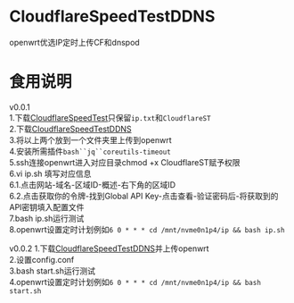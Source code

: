 # CloudflareSpeedTestDDNS
openwrt优选IP定时上传CF和dnspod
# 食用说明
v0.0.1  
1.下载[CloudflareSpeedTest](https://github.com/XIU2/CloudflareSpeedTest/releases)只保留`ip.txt`和`CloudflareST`  
2.下载[CloudflareSpeedTestDDNS](https://github.com/Jason6111/CloudflareSpeedTestDDNS/releases/download/0.0.1/CloudflareSpeedTestDDNS-0.0.1.zip)  
3.将以上两个放到一个文件夹里上传到openwrt  
4.安装所需插件`bash``jq``coreutils-timeout`  
5.ssh连接openwrt进入对应目录chmod +x CloudflareST赋予权限  
6.vi ip.sh 填写对应信息  
6.1.点击网站-域名-区域ID-概述-右下角的区域ID  
6.2.点击获取你的令牌-找到Global API Key-点击查看-验证密码后-将获取到的API密钥填入配置文件  
7.bash ip.sh运行测试  
8.openwrt设置定时计划例如`6 0 * * * cd /mnt/nvme0n1p4/ip && bash ip.sh`

v0.0.2
1.下载[CloudflareSpeedTestDDNS](https://github.com/Jason6111/CloudflareSpeedTestDDNS/releases/download/0.0.2/CloudflareSpeedTestDDNS-0.0.2.zip)并上传openwrt  
2.设置config.conf  
3.bash start.sh运行测试  
4.openwrt设置定时计划例如`6 0 * * * cd /mnt/nvme0n1p4/ip && bash start.sh`
